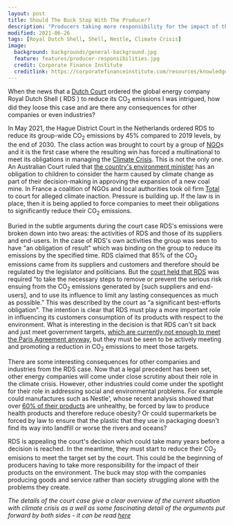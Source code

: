 ```yaml
---
layout: post
title: Should The Buck Stop With The Producer?
description: "Producers taking more responsibility for the impact of their products."
modified: 2021-06-26
tags: [Royal Dutch Shell, Shell, Nestle, Climate Crisis]
image:
  background: backgrounds/general-background.jpg
  feature: features/producer-responsibilities.jpg
  credit: Corporate Finance Institute
  creditlink: https://corporatefinanceinstitute.com/resources/knowledge/other/social-justice/
---
```


When the news that a [Dutch Court](https://www.whitecase.com/publications/alert/milieudefensie-et-al-v-shell-climate-change-claimants-prevail-again-dutch-court) ordered the global energy company Royal Dutch Shell ( RDS ) to reduce its CO<sub>2</sub> emissions I was intrigued,  how did they loose this case and are there any consequences for other companies or even industries?

In May 2021, the Hague District Court in the Netherlands ordered RDS to reduce its group-wide CO<sub>2</sub> emissions by 45% compared to 2019 levels, by the end of 2030. The class action was brought to court by a group of [NGO](https://en.wikipedia.org/wiki/Non-governmental_organization)s and it is the first case where the resulting win has forced a multinational to meet its obligations in managing the [Climate Crisis](https://en.wikipedia.org/wiki/Climate_crisis). This is not the only one. An Australian Court ruled that [the country's environment minister](https://www.reuters.com/world/asia-pacific/australian-court-says-mine-approvals-must-consider-climate-harm-2021-05-27/) has an obligation to children to consider the harm caused by climate change as part of their decision-making in approving the expansion of a new coal mine. In France a coalition of NGOs and local authorities took oil firm [Total](https://www.forbes.com/sites/davidrvetter/2020/01/30/this-french-lawsuit-is-making-oil-companies-nervous/?sh=2d822d0b2fc6) to court for alleged climate inaction. Pressure is building up. If the law is in place, then it is being applied to force companies to meet their obligations to significantly reduce their CO<sub>2</sub> emissions.  

Buried in the subtle arguments during the court case RDS's emissions were broken down into two areas: the activities of RDS and those of its suppliers and end-users. In the case of RDS's own activities the group was seen to have "an obligation of result" which was binding on the group to reduce its emissions by the specified time. RDS claimed that 85% of the CO<sub>2</sub> emissions came from its suppliers and customers and therefore should be regulated by the legislator and politicians. But the [court held that RDS](https://www.shearman.com/Perspectives/2021/06/Milieudefensie-v-Shell--Landmark-Court-Decision-For-Energy-Companies) was required "to take the necessary steps to remove or prevent the serious risk ensuing from the CO<sub>2</sub> emissions generated by [such suppliers and end-users], and to use its influence to limit any lasting consequences as much as possible.” This was described by the court as “a significant best-efforts obligation". The intention is clear that RDS must play a more important role in influencing its customers consumption of its products with respect to the environment. What is interesting in the decision is that RDS can't sit back and just meet government targets, [which are currently not enough to meet the Paris Agreement anyway](https://www.unep.org/emissions-gap-report-2020), but they must be seen to be actively meeting and promoting a reduction in CO<sub>2</sub> emissions to meet those targets.

There are some interesting consequences for other companies and industries from the RDS case. Now that a legal precedent has been set, other energy companies will come under close scrutiny about their role in the climate crisis. However, other industries could come under the spotlight for their role in addressing social and environmental problems. For example could manufactures such as Nestle', whose recent analysis showed that over [60% of their products](https://consumerandsociety.com/2021/06/03/report-shows-that-over-60-of-nestle-products-are-unhealthy/) are unhealthy, be forced by law to produce health products and therefore reduce obesity? Or could supermarkets be forced by law to ensure that the plastic that they use in packaging doesn't find its way into landfill or worse the rivers and oceans?

RDS is appealing the court's decision which could take many years before a decision is reached. In the meantime, they must start to reduce their CO<sub>2</sub> emisions to meet the target set by the court. This could be the beginning of producers having to take more responsibility for the impact of their products on the environment. The buck may stop with the companies producing goods and service rather than society struggling alone with the problems they create.  

<i>The details of the court case give a clear overview of the current situation with climate crisis as a well as some fascinating detail of the arguments put forward by both sides - it can be read [<u>here</u>](https://uitspraken.rechtspraak.nl/inziendocument?id=ECLI:NL:RBDHA:2021:5339)<i>

